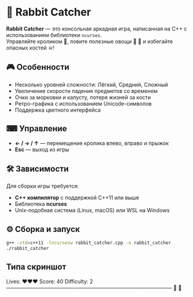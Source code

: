 # 🐇 Rabbit Catcher

**Rabbit Catcher** — это консольная аркадная игра, написанная на C++ с использованием библиотеки `ncurses`.  
Управляйте кроликом 🐇, ловите полезные овощи 🥕 🥬 и избегайте опасных костей ☠!

## 🎮 Особенности

- Несколько уровней сложности: Лёгкий, Средний, Сложный
- Увеличение скорости падения предметов со временем
- Очки за морковки и капусту, потеря жизней за кости
- Ретро-графика с использованием Unicode-символов
- Поддержка цветного интерфейса

## ⌨ Управление

- **← / → / ↑** — перемещение кролика влево, вправо и прыжок
- **Esc** — выход из игры

## 🛠 Зависимости

Для сборки игры требуется:

- **C++ компилятор** с поддержкой C++11 или выше
- Библиотека **ncurses**
- Unix-подобная система (Linux, macOS) или WSL на Windows

## ⚙️ Сборка и запуск

```bash
g++ -std=c++11 -lncursesw rabbit_catcher.cpp -o rabbit_catcher
./rabbit_catcher
```

## Типа скриншот
Lives: ❤❤❤
Score: 40
Difficulty: 2
─────────────────────────────────────────────
                      🐇
                      🥕
